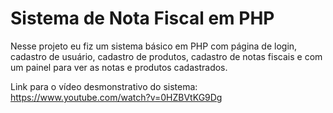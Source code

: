 # Sistema de Nota Fiscal em PHP
Nesse projeto eu fiz um sistema básico em PHP com página de login, cadastro de usuário, cadastro de produtos, cadastro de notas fiscais e com um painel para ver as notas e produtos cadastrados.

Link para o vídeo desmonstrativo do sistema: https://www.youtube.com/watch?v=0HZBVtKG9Dg
